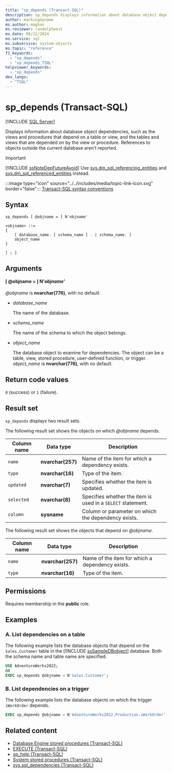 ```yaml
---
title: "sp_depends (Transact-SQL)"
description: sp_depends displays information about database object dependencies.
author: markingmyname
ms.author: maghan
ms.reviewer: randolphwest
ms.date: 08/22/2024
ms.service: sql
ms.subservice: system-objects
ms.topic: "reference"
f1_keywords:
  - "sp_depends"
  - "sp_depends_TSQL"
helpviewer_keywords:
  - "sp_depends"
dev_langs:
  - "TSQL"
---
```

# sp_depends (Transact-SQL)

[!INCLUDE [SQL Server](../../includes/applies-to-version/sqlserver.md)]

Displays information about database object dependencies, such as the views and procedures that depend on a table or view, and the tables and views that are depended on by the view or procedure. References to objects outside the current database aren't reported.

> [!IMPORTANT]  
> [!INCLUDE [ssNoteDepFutureAvoid](../../includes/ssnotedepfutureavoid-md.md)] Use [sys.dm_sql_referencing_entities](../system-dynamic-management-views/sys-dm-sql-referencing-entities-transact-sql.md) and [sys.dm_sql_referenced_entities](../system-dynamic-management-views/sys-dm-sql-referenced-entities-transact-sql.md) instead.

:::image type="icon" source="../../includes/media/topic-link-icon.svg" border="false"::: [Transact-SQL syntax conventions](../../t-sql/language-elements/transact-sql-syntax-conventions-transact-sql.md)

## Syntax

```syntaxsql
sp_depends [ @objname = ] N'objname'

<objname> ::=
{
    [ database_name. [ schema_name ] . | schema_name. ]
    object_name
}

[ ; ]
```

## Arguments

#### [ @objname = ] N'*objname*'

*@objname* is **nvarchar(776)**, with no default.

- *database_name*

  The name of the database.

- *schema_name*

  The name of the schema to which the object belongs.

- *object_name*

  The database object to examine for dependencies. The object can be a table, view, stored procedure, user-defined function, or trigger. *object_name* is **nvarchar(776)**, with no default.

## Return code values

`0` (success) or `1` (failure).

## Result set

`sp_depends` displays two result sets.

The following result set shows the objects on which *@objname* depends.

| Column name | Data type | Description |
| --- | --- | --- |
| `name` | **nvarchar(257)** | Name of the item for which a dependency exists. |
| `type` | **nvarchar(16)** | Type of the item. |
| `updated` | **nvarchar(7)** | Specifies whether the item is updated. |
| `selected` | **nvarchar(8)** | Specifies whether the item is used in a `SELECT` statement. |
| `column` | **sysname** | Column or parameter on which the dependency exists. |

The following result set shows the objects that depend on *@objname*.

| Column name | Data type | Description |
| --- | --- | --- |
| `name` | **nvarchar(257)** | Name of the item for which a dependency exists. |
| `type` | **nvarchar(16)** | Type of the item. |

## Permissions

Requires membership in the **public** role.

## Examples

### A. List dependencies on a table

The following example lists the database objects that depend on the `Sales.Customer` table in the [!INCLUDE [ssSampleDBobject](../../includes/sssampledbobject-md.md)] database. Both the schema name and table name are specified.

```sql
USE AdventureWorks2022;
GO
EXEC sp_depends @objname = N'Sales.Customer';
```

### B. List dependencies on a trigger

The following example lists the database objects on which the trigger `iWorkOrder` depends.

```sql
EXEC sp_depends @objname = N'AdventureWorks2022.Production.iWorkOrder';
```

## Related content

- [Database Engine stored procedures (Transact-SQL)](database-engine-stored-procedures-transact-sql.md)
- [EXECUTE (Transact-SQL)](../../t-sql/language-elements/execute-transact-sql.md)
- [sp_help (Transact-SQL)](sp-help-transact-sql.md)
- [System stored procedures (Transact-SQL)](system-stored-procedures-transact-sql.md)
- [sys.sql_dependencies (Transact-SQL)](../system-catalog-views/sys-sql-dependencies-transact-sql.md)
